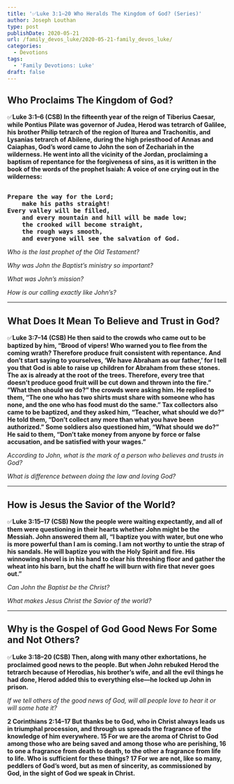 ```yaml
---
title: '✅Luke 3:1–20 Who Heralds The Kingdom of God? (Series)'
author: Joseph Louthan
type: post
publishDate: 2020-05-21
url: /family_devos_luke/2020-05-21-family_devos_luke/
categories:
  - Devotions
tags:
  - 'Family Devotions: Luke'
draft: false
---
```


## Who Proclaims The Kingdom of God?

✅**Luke 3:1–6 (CSB) In the fifteenth year of the reign of Tiberius Caesar, while Pontius Pilate was governor of Judea, Herod was tetrarch of Galilee, his brother Philip tetrarch of the region of Iturea and Trachonitis, and Lysanias tetrarch of Abilene,  during the high priesthood of Annas and Caiaphas, God’s word came to John the son of Zechariah in the wilderness.  He went into all the vicinity of the Jordan, proclaiming a baptism of repentance for the forgiveness of sins,  as it is written in the book of the words of the prophet Isaiah: A voice of one crying out in the wilderness:**

<pre><b>
Prepare the way for the Lord; 
	make his paths straight!  
Every valley will be filled, 
	and every mountain and hill will be made low; 
	the crooked will become straight, 
	the rough ways smooth,  
	and everyone will see the salvation of God.</b>
</pre>

*Who is the last prophet of the Old Testament?*

*Why was John the Baptist’s ministry so important?*

*What was John’s mission?*

*How is our calling exactly like John’s?*

------

## What Does It Mean To Believe and Trust in God?

✅**Luke 3:7–14 (CSB) He then said to the crowds who came out to be baptized by him, “Brood of vipers! Who warned you to flee from the coming wrath?  Therefore produce fruit consistent with repentance. And don’t start saying to yourselves, ‘We have Abraham as our father,’ for I tell you that God is able to raise up children for Abraham from these stones.  The ax is already at the root of the trees. Therefore, every tree that doesn’t produce good fruit will be cut down and thrown into the fire.”  “What then should we do?” the crowds were asking him.  He replied to them, “The one who has two shirts must share with someone who has none, and the one who has food must do the same.”  Tax collectors also came to be baptized, and they asked him, “Teacher, what should we do?”  He told them, “Don’t collect any more than what you have been authorized.”  Some soldiers also questioned him, “What should we do?” He said to them, “Don’t take money from anyone by force or false accusation, and be satisfied with your wages.”** 

*According to John, what is the mark of a person who believes and trusts in God?*

*What is difference between doing the law and loving God?*

------

## How is Jesus the Savior of the World?

✅**Luke 3:15–17 (CSB) Now the people were waiting expectantly, and all of them were questioning in their hearts whether John might be the Messiah.  John answered them all, “I baptize you with water, but one who is more powerful than I am is coming. I am not worthy to untie the strap of his sandals. He will baptize you with the Holy Spirit and fire.  His winnowing shovel is in his hand to clear his threshing floor and gather the wheat into his barn, but the chaff he will burn with fire that never goes out.”** 

*Can John the Baptist be the Christ?*

*What makes Jesus Christ the Savior of the world?*

------

## Why is the Gospel of God Good News For Some and Not Others?

✅**Luke 3:18–20 (CSB) Then, along with many other exhortations, he proclaimed good news to the people.  But when John rebuked Herod the tetrarch because of Herodias, his brother’s wife, and all the evil things he had done,  Herod added this to everything else—he locked up John in prison.** 

*If we tell others of the good news of God, will all people love to hear it or will some hate it?*

**2 Corinthians 2:14–17 But thanks be to God, who in Christ always leads us in triumphal procession, and through us spreads the fragrance of the knowledge of him everywhere. 15 For we are the aroma of Christ to God among those who are being saved and among those who are perishing, 16 to one a fragrance from death to death, to the other a fragrance from life to life. Who is sufficient for these things? 17 For we are not, like so many, peddlers of God’s word, but as men of sincerity, as commissioned by God, in the sight of God we speak in Christ.** 